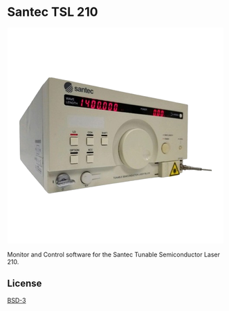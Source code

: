 # Santec TSL 210
![image](./assets/tsl210cover.png)

Monitor and Control software for the Santec Tunable Semiconductor Laser 210.

## License

[BSD-3](https://opensource.org/licenses/BSD-3-Clause)
